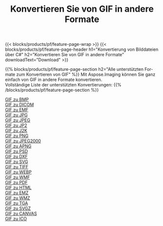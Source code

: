 ﻿---
title: Konvertieren Sie von GIF in andere Formate 
weight: 3920
url: /de/net/conversion/from/gif 
lang: de
langdirlevel: 2
locales: zh-hans,ja,it,ru,de,es,fr,nl,id,lt,pl,pt,vi,tr,ko,zh-hant,ar,hi,th,sv,cs,uk,he
description: Mit Aspose.Imaging können Sie ganz einfach von GIF in andere Formate konvertieren
---

{{< blocks/products/pf/feature-page-wrap >}}
{{< blocks/products/pf/feature-page-header h1="Konvertierung von Bilddateien über C#" h2="Konvertieren Sie von GIF in andere Formate" downloadText="Download" >}}


{{% blocks/products/pf/feature-page-section  h2="Alle unterstützten Formate zum Konvertieren von GIF" %}}
Mit Aspose.Imaging können Sie ganz einfach von GIF in andere Formate konvertieren.
<br/>
Vollständige Liste der unterstützten Konvertierungen:
{{% /blocks/products/pf/feature-page-section %}}
<div class="container-fluid productfamilypage bg-gray">
    <div class="convertypes bg-gray agp-content section">
        <div class="container">
		<div class="row other-converters">
		    <div class='col-md-2 other-converter remove-lp remove-rp'><a href="/imaging/de/net/conversion/gif-to-bmp" >GIF zu BMP</a></div><div class='col-md-2 other-converter remove-lp remove-rp'><a href="/imaging/de/net/conversion/gif-to-dicom" >GIF zu DICOM</a></div><div class='col-md-2 other-converter remove-lp remove-rp'><a href="/imaging/de/net/conversion/gif-to-emf" >GIF zu EMF</a></div><div class='col-md-2 other-converter remove-lp remove-rp'><a href="/imaging/de/net/conversion/gif-to-jpg" >GIF zu JPG</a></div><div class='col-md-2 other-converter remove-lp remove-rp'><a href="/imaging/de/net/conversion/gif-to-jpeg" >GIF zu JPEG</a></div><div class='col-md-2 other-converter remove-lp remove-rp'><a href="/imaging/de/net/conversion/gif-to-jp2" >GIF zu JP2</a></div><div class='col-md-2 other-converter remove-lp remove-rp'><a href="/imaging/de/net/conversion/gif-to-j2k" >GIF zu J2K</a></div><div class='col-md-2 other-converter remove-lp remove-rp'><a href="/imaging/de/net/conversion/gif-to-png" >GIF zu PNG</a></div><div class='col-md-2 other-converter remove-lp remove-rp'><a href="/imaging/de/net/conversion/gif-to-jpeg2000" >GIF zu JPEG2000</a></div><div class='col-md-2 other-converter remove-lp remove-rp'><a href="/imaging/de/net/conversion/gif-to-apng" >GIF zu APNG</a></div><div class='col-md-2 other-converter remove-lp remove-rp'><a href="/imaging/de/net/conversion/gif-to-psd" >GIF zu PSD</a></div><div class='col-md-2 other-converter remove-lp remove-rp'><a href="/imaging/de/net/conversion/gif-to-dxf" >GIF zu DXF</a></div><div class='col-md-2 other-converter remove-lp remove-rp'><a href="/imaging/de/net/conversion/gif-to-svg" >GIF zu SVG</a></div><div class='col-md-2 other-converter remove-lp remove-rp'><a href="/imaging/de/net/conversion/gif-to-tiff" >GIF zu TIFF</a></div><div class='col-md-2 other-converter remove-lp remove-rp'><a href="/imaging/de/net/conversion/gif-to-webp" >GIF zu WEBP</a></div><div class='col-md-2 other-converter remove-lp remove-rp'><a href="/imaging/de/net/conversion/gif-to-wmf" >GIF zu WMF</a></div><div class='col-md-2 other-converter remove-lp remove-rp'><a href="/imaging/de/net/conversion/gif-to-pdf" >GIF zu PDF</a></div><div class='col-md-2 other-converter remove-lp remove-rp'><a href="/imaging/de/net/conversion/gif-to-html" >GIF zu HTML</a></div><div class='col-md-2 other-converter remove-lp remove-rp'><a href="/imaging/de/net/conversion/gif-to-emz" >GIF zu EMZ</a></div><div class='col-md-2 other-converter remove-lp remove-rp'><a href="/imaging/de/net/conversion/gif-to-wmz" >GIF zu WMZ</a></div><div class='col-md-2 other-converter remove-lp remove-rp'><a href="/imaging/de/net/conversion/gif-to-tga" >GIF zu TGA</a></div><div class='col-md-2 other-converter remove-lp remove-rp'><a href="/imaging/de/net/conversion/gif-to-svgz" >GIF zu SVGZ</a></div><div class='col-md-2 other-converter remove-lp remove-rp'><a href="/imaging/de/net/conversion/gif-to-canvas" >GIF zu CANVAS</a></div><div class='col-md-2 other-converter remove-lp remove-rp'><a href="/imaging/de/net/conversion/gif-to-ico" >GIF zu ICO</a></div>
                </div>
        </div>
    </div>
</div>
<br/>

